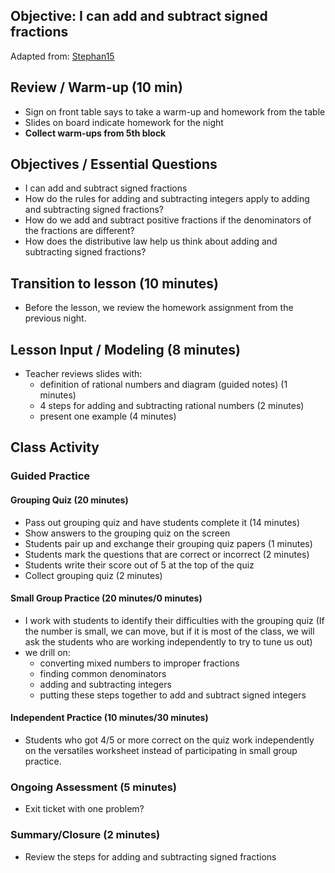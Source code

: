 

## Objective: I can add and subtract signed fractions
Adapted from: [Stephan15]

## Review / Warm-up (10 min)

 * Sign on front table says to take a warm-up and homework from the table
 * Slides on board indicate homework for the night
 * **Collect warm-ups from 5th block**

## Objectives / Essential Questions 

 * I can add and subtract signed fractions
 * How do the rules for adding and subtracting integers apply to adding and subtracting signed fractions?
 * How do we add and subtract positive fractions if the denominators of the fractions are different?
 * How does the distributive law help us think about adding and subtracting signed fractions?

## Transition to lesson (10 minutes)
 * Before the lesson, we review the homework assignment from the previous night.

## Lesson Input / Modeling (8 minutes)

 * Teacher reviews slides with:
     - definition of rational numbers and diagram (guided notes) (1 minutes)
     - 4 steps for adding and subtracting rational numbers (2 minutes)
     - present one example (4 minutes)

## Class Activity

### Guided Practice 
#### Grouping Quiz (20 minutes)
 * Pass out grouping quiz and have students complete it (14 minutes)
 * Show answers to the grouping quiz on the screen
 * Students pair up and exchange their grouping quiz papers (1 minutes)
 * Students mark the questions that are correct or incorrect (2 minutes)
 * Students write their score out of 5 at the top of the quiz 
 * Collect grouping quiz (2 minutes)

#### Small Group Practice (20 minutes/0 minutes)
 * I work with students to identify their difficulties with the grouping quiz (If the number is small, we can move, but if it is most of the class, we will ask the students who are working independently to try to tune us out)
 * we drill on:
     - converting mixed numbers to improper fractions
     - finding common denominators
     - adding and subtracting integers
     - putting these steps together to add and subtract signed integers

#### Independent Practice (10 minutes/30 minutes)
 * Students who got 4/5 or more correct on the quiz work independently on the versatiles worksheet instead of participating in small group practice.

### Ongoing Assessment (5 minutes)
 * Exit ticket with one problem?

### Summary/Closure (2 minutes)
 * Review the steps for adding and subtracting signed fractions

[Stephan15]: stephan/15.html
